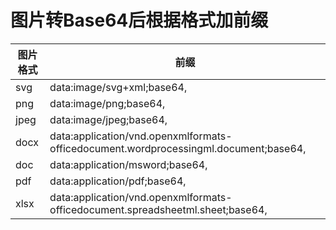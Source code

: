 # 图片转Base64后根据格式加前缀

| 图片格式 | 前缀                                                         |
| -------- | ------------------------------------------------------------ |
| svg      | data:image/svg+xml;base64,                                   |
| png      | data:image/png;base64,                                       |
| jpeg     | data:image/jpeg;base64,                                      |
| docx     | data:application/vnd.openxmlformats-officedocument.wordprocessingml.document;base64, |
| doc      | data:application/msword;base64,                              |
| pdf      | data:application/pdf;base64,                                 |
| xlsx     | data:application/vnd.openxmlformats-officedocument.spreadsheetml.sheet;base64, |

